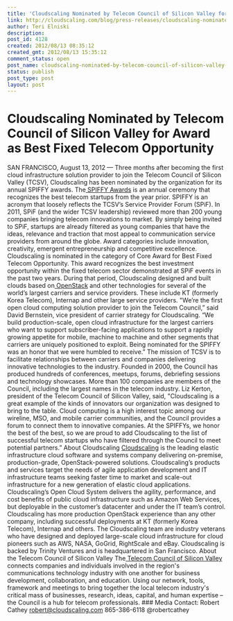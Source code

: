 ```yaml
---
title: 'Cloudscaling Nominated by Telecom Council of Silicon Valley for  Award as Best Fixed Telecom Opportunity'
link: http://cloudscaling.com/blog/press-releases/cloudscaling-nominated-by-telecom-council-of-silicon-valley-for-award-as-best-fixed-telecom-opportunity/
author: Teri Elniski
description: 
post_id: 4128
created: 2012/08/13 08:35:12
created_gmt: 2012/08/13 15:35:12
comment_status: open
post_name: cloudscaling-nominated-by-telecom-council-of-silicon-valley-for-award-as-best-fixed-telecom-opportunity
status: publish
post_type: post
layout: post
---
```


# Cloudscaling Nominated by Telecom Council of Silicon Valley for  Award as Best Fixed Telecom Opportunity

SAN FRANCISCO, August 13, 2012 — Three months after becoming the first cloud infrastructure solution provider to join the Telecom Council of Silicon Valley (TCSV), Cloudscaling has been nominated by the organization for its annual SPIFFY awards. The[ SPIFFY Awards](http://telecomcouncil.cvent.com/events/tc3-telecom-council-carrier-connections/custom-22-86328978b9b6487b9f334490c4d968cb.aspx) is an annual ceremony that recognizes the best telecom startups from the year prior. SPIFFY is an acronym that loosely reflects the TCSV’s Service Provider Forum (SPiF). In 2011, SPiF (and the wider TCSV leadership) reviewed more than 200 young companies bringing telecom innovations to market. By simply being invited to SPiF, startups are already filtered as young companies that have the ideas, relevance and traction that most appeal to communication service providers from around the globe. Award categories include innovation, creativity, emergent entrepreneurship and competitive excellence. Cloudscaling is nominated in the category of Core Award for Best Fixed Telecom Opportunity. This award recognizes the best investment opportunity within the fixed telecom sector demonstrated at SPiF events in the past two years. During that period, Cloudscaling designed and built clouds based on[ OpenStack](http://www.openstack.org/) and other technologies for several of the world’s largest carriers and service providers. These include KT (formerly Korea Telecom), Internap and other large service providers. "We’re the first open cloud computing solution provider to join the Telecom Council,” said David Bernstein, vice president of carrier strategy for Cloudscaling. “We build production-scale, open cloud infrastructure for the largest carriers who want to support subscriber-facing applications to support a rapidly growing appetite for mobile, machine to machine and other segments that carriers are uniquely positioned to exploit. Being nominated for the SPIFFY was an honor that we were humbled to receive.” The mission of TCSV is to facilitate relationships between carriers and companies delivering innovative technologies to the industry. Founded in 2000, the Council has produced hundreds of conferences, meetups, forums, debriefing sessions and technology showcases. More than 100 companies are members of the Council, including the largest names in the telecom industry. Liz Kerton, president of the Telecom Council of Silicon Valley, said, "Cloudscaling is a great example of the kinds of innovators our organization was designed to bring to the table. Cloud computing is a high interest topic among our wireline, MSO, and mobile carrier communities, and the Council provides a forum to connect them to innovative companies. At the SPIFFYs, we honor the best of the best, so we are proud to add Cloudscaling to the list of successful telecom startups who have filtered through the Council to meet potential partners.” About Cloudscaling [Cloudscaling](http://www.cloudscaling.com/) is the leading elastic infrastructure cloud software and systems company delivering on-premise, production-grade, OpenStack-powered solutions. Cloudscaling’s products and services target the needs of agile application development and IT infrastructure teams seeking faster time to market and scale-out infrastructure for a new generation of elastic cloud applications. Cloudscaling’s Open Cloud System delivers the agility, performance, and cost benefits of public cloud infrastructure such as Amazon Web Services, but deployable in the customer’s datacenter and under the IT team’s control. Cloudscaling has more production OpenStack experience than any other company, including successful deployments at KT (formerly Korea Telecom), Internap and others. The Cloudscaling team are industry veterans who have designed and deployed large-scale cloud infrastructure for cloud pioneers such as AWS, NASA, GoGrid, RightScale and eBay. Cloudscaling is backed by Trinity Ventures and is headquartered in San Francisco. About the Telecom Council of Silicon Valley The[ Telecom Council of Silicon Valley](http://www.telecomcouncil.com/home.php) connects companies and individuals involved in the region's communications technology industry with one another for business development, collaboration, and education. Using our network, tools, framework and meetings to bring together the local telecom industry's critical mass of businesses, research, ideas, capital, and human expertise – the Council is a hub for telecom professionals. ### Media Contact: Robert Cathey robert@cloudscaling.com 865-386-6118 @robertcathey